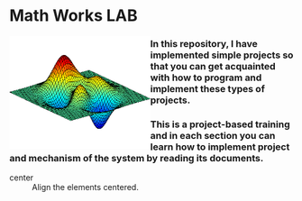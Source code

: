 # Math Works LAB

<img src="https://github.com/arash-mehrzadi/arash-mehrzadi/blob/main/temp/MWG.gif" align="left" alt="Micro" width="250" height="200">

### In this repository, I have implemented simple projects so that you can get acquainted with how to program and implement these types of projects.

### This is a project-based training and in each section you can learn how to implement project and mechanism of the system by reading its documents.

<dt>center</dt>
<dd>Align the elements centered.</dd>
